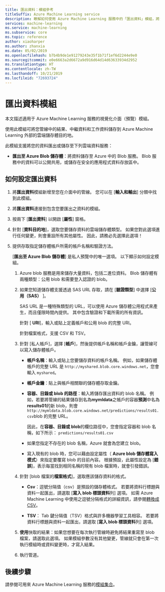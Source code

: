 ```yaml
---
title: 匯出資料：模組參考
titleSuffix: Azure Machine Learning service
description: 瞭解如何使用 Azure Machine Learning 服務中的「匯出資料」模組，將您管線中的結果、中繼資料和工作資料儲存到 Azure Machine Learning 以外的雲端儲存體目的地。
services: machine-learning
ms.service: machine-learning
ms.subservice: core
ms.topic: reference
author: xiaoharper
ms.author: zhanxia
ms.date: 05/02/2019
ms.openlocfilehash: b7b4b9de1e91279243e35f1b71f1ef6d2244e9e0
ms.sourcegitcommit: e0e6663a2d6672a9d916d64d14d63633934d2952
ms.translationtype: HT
ms.contentlocale: zh-TW
ms.lasthandoff: 10/21/2019
ms.locfileid: "72693724"
---
```

# <a name="export-data-module"></a>匯出資料模組

本文描述適用于 Azure Machine Learning 服務的視覺化介面（預覽）模組。

使用此模組可將您管線中的結果、中繼資料和工作資料儲存到 Azure Machine Learning 外部的雲端儲存體目的地。

此模組支援將您的資料匯出或儲存至下列雲端資料服務：


- **匯出至 Azure Blob 儲存體**：將資料儲存至 Azure 中的 Blob 服務。 Blob 服務中的資料可以公開共用，或儲存在安全的應用程式資料存放區中。

  
## <a name="how-to-configure-export-data"></a>如何設定匯出資料

1. 將**匯出資料**模組新增至您在介面中的管線。 您可以在 [**輸入和輸出**] 分類中找到此模組。

2. 將**匯出資料**連接到包含您要匯出之資料的模組。

3. 按兩下 [**匯出資料**] 以開啟 [**屬性**] 窗格。

4. 針對 [**資料目的地**]，選取您要儲存資料的雲端儲存體類型。 如果您對此選項進行任何變更，則會重設所有其他屬性。 因此，請務必先選擇此選項！

5. 提供存取指定儲存體帳戶所需的帳戶名稱和驗證方法。

    [**匯出至 Azure Blob 儲存體**] 是私人預覽中的唯一選項。 以下顯示如何設定模組。
    1. Azure blob 服務是用來儲存大量資料，包括二進位資料。 Blob 儲存體有兩種類型：公用 blob 和需要登入認證的 blob。

    2. 如果您知道儲存體支援透過 SAS URL 存取，請在 [**驗證類型**] 中選擇 [**公用（SAS）** ]。

          SAS URL 是一種特殊類型的 URL，可以使用 Azure 儲存體公用程式來產生，而且僅限時間內提供。  其中包含驗證和下載所需的所有資訊。

        針對 [ **URI**]，輸入或貼上定義帳戶和公用 blob 的完整 URI。

        針對檔案格式，支援 CSV 和 TSV。

    3. 針對 [私人帳戶]，選擇 [**帳戶**]，然後提供帳戶名稱和帳戶金鑰，讓管線可以寫入儲存體帳戶。

         - **帳戶名稱**：輸入或貼上您要儲存資料的帳戶名稱。 例如，如果儲存體帳戶的完整 URL 是 `http://myshared.blob.core.windows.net`，您會輸入 `myshared`。

        - **帳戶金鑰**：貼上與帳戶相關聯的儲存體存取金鑰。

        -  **容器、目錄或 blob 的路徑**：輸入將儲存匯出資料的 blob 名稱。 例如，若要將管線的結果儲存到名為**mymldata**之帳戶的容器**預測**中名為**results01**的新 blob，則會 `http://mymldata.blob.core.windows.net/predictions/results01.csv`blob 的完整 URL。

            因此，在**容器、目錄或 blob**的欄位路徑中，您會指定容器和 blob 名稱，如下所示： `predictions/results01.csv`

        - 如果您指定不存在的 blob 名稱，Azure 就會為您建立 blob。

       -  寫入現有的 blob 時，您可以藉由設定屬性（ **Azure blob 儲存體寫入模式**）來指定要覆寫 blob 的目前內容。 根據預設，此屬性設定為 [**錯誤**]，表示每當找到相同名稱的現有 blob 檔案時，就會引發錯誤。


    4. 針對 [blob 檔案的**檔案格式**]，選取應該儲存資料的格式。

        - **Csv**：逗號分隔值（csv）是預設的儲存體格式。 若要將資料行標題與資料一起匯出，請選取 [**寫入 blob 標頭資料**列] 選項。  如需 Azure Machine Learning 中使用之逗號分隔格式的詳細資訊，請參閱[轉換成 CSV](./convert-to-csv.md)。

        - **TSV**： Tab 鍵分隔值（TSV）格式與許多機器學習工具相容。 若要將資料行標題與資料一起匯出，請選取 [**寫入 blob 標頭資料**列] 選項。  

 
    5. **使用**快取的結果：如果您想要在每次執行管線時避免將結果重寫至 blob 檔案，請選取此選項。 如果模組參數沒有其他變更，管線就只會在第一次執行模組時或資料變更時，才寫入結果。

    6. 執行管道。

## <a name="next-steps"></a>後續步驟

請參閱可用來 Azure Machine Learning 服務的[模組集合](module-reference.md)。 